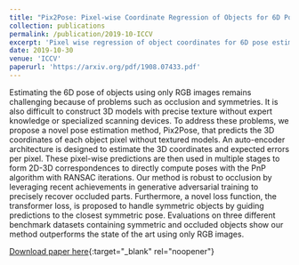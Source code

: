 ```yaml
---
title: "Pix2Pose: Pixel-wise Coordinate Regression of Objects for 6D Pose Estimation"
collection: publications
permalink: /publication/2019-10-ICCV
excerpt: 'Pixel wise regression of object coordinates for 6D pose estimation using color images and 3D models without texture information'
date: 2019-10-30
venue: 'ICCV'
paperurl: 'https://arxiv.org/pdf/1908.07433.pdf'
---
```

Estimating the 6D pose of objects using only RGB images remains challenging because of problems such as occlusion and symmetries. It is also difficult to construct 3D models with precise texture without expert knowledge or specialized scanning devices. To address these problems, we propose a novel pose estimation method, Pix2Pose, that predicts the 3D coordinates of each object pixel without textured models. An auto-encoder architecture is designed to estimate the 3D coordinates and expected errors per pixel. These pixel-wise predictions are then used in multiple stages to form 2D-3D correspondences to directly compute poses with the PnP algorithm with RANSAC iterations. Our method is robust to occlusion by leveraging recent achievements in generative adversarial training to precisely recover occluded parts. Furthermore, a novel loss function, the transformer loss, is proposed to handle symmetric objects by guiding predictions to the closest symmetric pose. Evaluations on three different benchmark datasets containing symmetric and occluded objects show our method outperforms the state of the art using only RGB images.

[Download paper here](https://arxiv.org/pdf/1908.07433.pdf){:target="_blank" rel="noopener"}